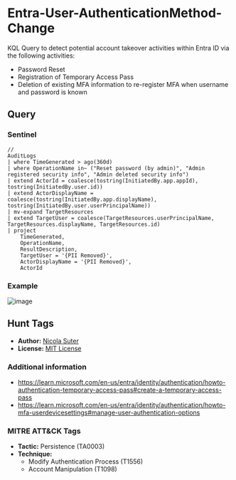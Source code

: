 # Entra-User-AuthenticationMethod-Change

KQL Query to detect potential account takeover activities within Entra ID via the following activities:

- Password Reset
- Registration of Temporary Access Pass
- Deletion of existing MFA information to re-register MFA when username and password is known

## Query

### Sentinel
```kusto
// 
AuditLogs
| where TimeGenerated > ago(360d)
| where OperationName in~ ("Reset password (by admin)", "Admin registered security info", "Admin deleted security info")
| extend ActorId = coalesce(tostring(InitiatedBy.app.appId), tostring(InitiatedBy.user.id))
| extend ActorDisplayName = coalesce(tostring(InitiatedBy.app.displayName), tostring(InitiatedBy.user.userPrincipalName))
| mv-expand TargetResources
| extend TargetUser = coalesce(TargetResources.userPrincipalName, TargetResources.displayName, TargetResources.id)
| project
    TimeGenerated,
    OperationName,
    ResultDescription,
    TargetUser = '{PII Removed}',
    ActorDisplayName = '{PII Removed}',
    ActorId
```

### Example
![image](https://github.com/nicolonsky/ITDR/assets/32899754/3b10ead0-7124-4ba6-881f-4b8a06756f9e)

## Hunt Tags

* **Author:** [Nicola Suter](https://nicolasuter.ch)
* **License:** [MIT License](https://github.com/nicolonsky/ITDR/blob/main/LICENSE)

### Additional information

* <https://learn.microsoft.com/en-us/entra/identity/authentication/howto-authentication-temporary-access-pass#create-a-temporary-access-pass>
* <https://learn.microsoft.com/en-us/entra/identity/authentication/howto-mfa-userdevicesettings#manage-user-authentication-options>

### MITRE ATT&CK Tags

* **Tactic:** Persistence (TA0003)
* **Technique:**
    * Modify Authentication Process (T1556)
    * Account Manipulation (T1098)

